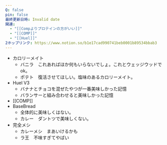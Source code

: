 ```yaml
---
Q: false
pin: false
最終更新日時: Invalid date
関連:
  - "[[Compよりプロテインの方がいい]]"
  - "[[COMP]]"
  - "[[Huel]]"
2ホップリンク: https://www.notion.so/b1e17cad990741beb0001b89534bbab3
---
```

  

  

  

- カロリーメイト
    - バニラ　これあればほか何もいらないでしょ。これとウェッジウッドでok。
    - ポテト　復活させてほしい。塩味のあるカロリーメイト。
- Huel V3
    - バナナとチョコを混ぜたやつが一番美味しかった記憶
    - バランサーと組み合わせると美味しかった記憶
- [[COMP]]
- BaseBread
    - 全体的に美味しくはない。
    - カレー　ダントツで美味しくない。
- 完全メシ
    - カレーメシ　まあいけるかも
    - ラ王　不味すぎてやばい